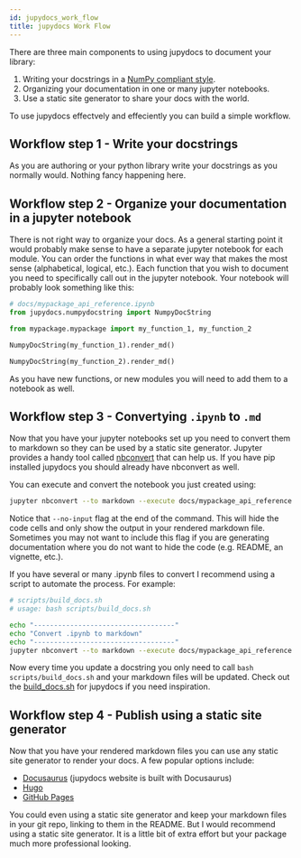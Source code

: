 ```yaml
---
id: jupydocs_work_flow
title: jupydocs Work Flow
---
```


There are three main components to using jupydocs to document your library:

1. Writing your docstrings in a [NumPy compliant style](https://numpydoc.readthedocs.io/en/latest/format.html).
2. Organizing your documentation in one or many jupyter notebooks.
3. Use a static site generator to share your docs with the world.

To use jupydocs effectvely and effeciently you can build a simple workflow.

## Workflow step 1 - Write your docstrings

As you are authoring or your python library write your docstrings as you normally would. Nothing fancy happening here.

## Workflow step 2 - Organize your documentation in a jupyter notebook

There is not right way to organize your docs. As a general starting point it would probably make sense to have a separate jupyter notebook for each module. You can order the functions in what ever way that makes the most sense (alphabetical, logical, etc.). Each function that you wish to document you need to specifically call out in the jupyter notebook. Your notebook will probably look something like this:

```python
# docs/mypackage_api_reference.ipynb
from jupydocs.numpydocstring import NumpyDocString

from mypackage.mypackage import my_function_1, my_function_2

NumpyDocString(my_function_1).render_md()

NumpyDocString(my_function_2).render_md()
```

As you have new functions, or new modules you will need to add them to a notebook as well.

## Workflow step 3 - Convertying `.ipynb` to `.md`

Now that you have your jupyter notebooks set up you need to convert them to markdown so they can be used by a static site generator. Jupyter provides a handy tool called [nbconvert](https://github.com/jupyter/nbconvert) that can help us. If you have pip installed jupydocs you should already have nbconvert as well.

You can execute and convert the notebook you just created using:

```bash
jupyter nbconvert --to markdown --execute docs/mypackage_api_reference.ipynb --no-input
```

Notice that `--no-input` flag at the end of the command. This will hide the code cells and only show the output in your rendered markdown file. Sometimes you may not want to include this flag if you are generating documentation where you do not want to hide the code (e.g. README, an vignette, etc.).

If you have several or many .ipynb files to convert I recommend using a script to automate the process. For example:

```bash
# scripts/build_docs.sh
# usage: bash scripts/build_docs.sh

echo "-----------------------------------"
echo "Convert .ipynb to markdown"
echo "-----------------------------------"
jupyter nbconvert --to markdown --execute docs/mypackage_api_reference.ipynb --no-input
```

Now every time you update a docstring you only need to call `bash scripts/build_docs.sh` and your markdown files will be updated. Check out the [build_docs.sh](https://github.com/SamEdwardes/jupydocs/blob/main/scripts/build_docs.sh) for jupydocs if you need inspiration.

## Workflow step 4 - Publish using a static site generator

Now that you have your rendered markdown files you can use any static site generator to render your docs. A few popular options include:

- [Docusaurus](https://v2.docusaurus.io/) (jupydocs website is built with Docusaurus)
- [Hugo](https://gohugo.io/)
- [GitHub Pages](https://pages.github.com/)

You could even using a static site generator and keep your markdown files in your git repo, linking to them in the README. But I would recommend using a static site generator. It is a little bit of extra effort but your package much more professional looking.
